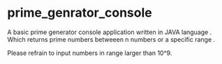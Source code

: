 # prime_genrator_console

A basic prime generator console application written in JAVA language .
Which returns prime numbers betweeen n numbers or a specific range .

Please refrain to input numbers in range larger than 10^9.
